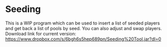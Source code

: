 # Seeding
This is a WIP program which can be used to insert a list of seeded players and get back a list of pools by seed. You can also adjust and swap players.
Download link for current version: https://www.dropbox.com/s/6bgh6s5hep689pn/Seeding%20Tool.jar?dl=0
